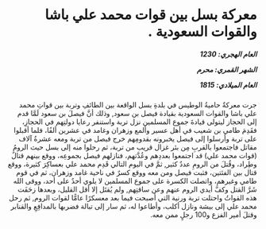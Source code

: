 <h1 dir="rtl">معركة بسل بين قوات محمد علي باشا والقوات السعودية  .</h1>

<h5 dir="rtl">العام الهجري:  1230

الشهر القمري: محرم

العام الميلادي: 1815</h5>

<p dir="rtl">جرت معركةٌ حاميةُ الوطيس في بلدةِ بسل الواقعة بين الطائفِ وتربة بين قواتِ محمد علي باشا والقوات السعودية بقيادة فيصل بن سعود, وذلك أنَّ فيصلَ بن سعود لَمَّا قدم إلى الحجاز ليتولى قيادةَ جموع المسلمين نزل تربة واستنفر رعايا دولتِهم في الحجازِ، فقَدِمَ طامي بن شعيب في أهل عسير وألمع وزهران وغامد في عشرين ألفًا، فلما أقبلوا على تربة وأرسلوا إلى فيصل يخبرونه بقدومِهم خرج فيصل من تربة ومعه عشرةُ آلاف مقاتل فاجتمعوا بالقربِ مِن بئر غزال قريب من تربة، ثم رحلوا منه إلى بسل حيث الرومُ (قوات محمد علي) قد اجتمعوا بعددِهم وعُدَّتهم، فنازلهم فيصل بجموعِه، ووقع بينهم قتالٌ وطِراد، وقُتلَ من الرومِ عددٌ كثير, ثمَّ في اليوم التالي قَدِم محمد علي بعساكِرَ كثيرة، ووقع قتال بين الفئتين، فثبت فيصل ومن معه ووقع كسرٌ في ناحية غامد وزهران، ثم في قوم طامي وغيرهم، واتصلت الكسرة على جموع المسلمين لا يلوي أحدٌ على أحد، ووقى الله شَرَّ القتل وكفَّ أيدي الروم عنهم وعن ساقتِهم, ولم يُقتَل إلا أقل القليل، وبعدها زحَفَت هذه القواتُ واحتلت تربة ورنية التي أصبحت فيما بعد معسكرًا عامًّا لقوات الروم, ثم رحل محمد علي إلى بيشة ونازل أكلب، وأطاعوا له، ثم سار إلى تبالة فضربها بالمدافِعِ والقنابر وقتلَ أمير الفزع و100 رجلٍ ممن معه.</p></br>
